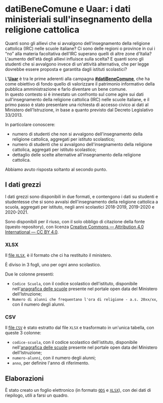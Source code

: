 # datiBeneComune e Uaar: i dati ministeriali sull'insegnamento della religione cattolica

Quanti sono gli allievi che si avvalgono dell'insegnamento della religione cattolica (IRC) nelle scuole italiane? Ci sono delle regioni o province in cui i “no” alla materia facoltativa dell'IRC superano quelli di altre zone d'Italia? L'aumento dell'età degli allievi influisce sulla scelta? E quanti sono gli studenti che si avvalgono invece di un'attività alternativa, che per legge dovrebbe essere proposta e garantita dagli istituti scolastici?

L'[**Uaar**](https://www.uaar.it/) è tra le prime aderenti alla campagna [**#datiBeneComune**](https://www.datibenecomune.it/), che ha come obiettivo di fondo quello di valorizzare il patrimonio informativo della pubblica amministrazione e farlo diventare un bene comune.<br>In questo contesto si è innestato un confronto sul come agire sui dati sull'insegnamento della religione cattolica (IRC) nelle scuole italiane,  e il primo passo è stato presentare una richiesta di accesso civico ai dati al Ministero dell'Istruzione, in base a quanto previsto dal Decreto Legislativo 33/2013.

In particolare conoscere:

- numero di studenti che non si avvalgono dell'insegnamento della religione cattolica, aggregati per istituto scolastico;
- numero di studenti che si avvalgono dell'insegnamento della religione cattolica, aggregati per istituto scolastico;
- dettaglio delle scelte alternative all'insegnamento della religione cattolica.

Abbiamo avuto risposta soltanto al secondo punto.

## I dati grezzi

I dati grezzi sono disponibili in due formati, e contengono i dati su studenti e studentesse che si sono avvalsi dell'insegnamento della religione cattolica a scuola, aggregati per istituto, negli anni scolastici 2018-2019, 2019-2020 e 2020-2021.

Sono disponibili per il riuso, con il solo obbligo di citazione della fonte (questo repository), con licenza [Creative Commons — Attribution 4.0 International — CC BY 4.0](https://creativecommons.org/licenses/by/4.0/deed.it).

### XLSX

Il [file `XLSX`](dati/miur/Alunni%20che%20frequentano%20Rel%20Catt_2018-19_2019-20_2020-21.xlsx?raw=true), è il formato che ci ha restituito il ministero.

È diviso in 3 fogli, uno per ogni anno scolastico.

Due le colonne presenti:

- `Codice Scuola`, con il codice scolastico dell'istituto, disponibile nell'[anagrafica delle scuole](https://dati.istruzione.it/opendata/opendata/catalogo/elements1/?area=Scuole) presente nel portale open data del Ministero dell'Istruzione;
- `Numero di alunni che frequentano l'ora di religione - a.s. 20xx/xx`, con il numero degli alunni.

### CSV

Il [file `CSV`](elaborazioni/rawdata/religione-cattolica-scuola.csv?raw=true) è stato estratto dal file `XLSX` e trasformato in un'unica tabella, con queste 3 colonne:

- `codice-scuola`, con il codice scolastico dell'istituto, disponibile nell'[anagrafica delle scuole](https://dati.istruzione.it/opendata/opendata/catalogo/elements1/?area=Scuole) presente nel portale open data del Ministero dell'Istruzione;
- `numero-alunni`, con il numero degli alunni;
- `anno`, per definire l'anno di riferimento.

## Elaborazioni

È stato creato un foglio elettronico (in formato [`ODS`](elaborazioni/ods/religione-cattolica-scuola.ods?raw=true) e [`XLSX`](elaborazioni/ods/religione-cattolica-scuola.xlsx?raw=true)), con dei dati di riepilogo, utili a farsi un quadro.
